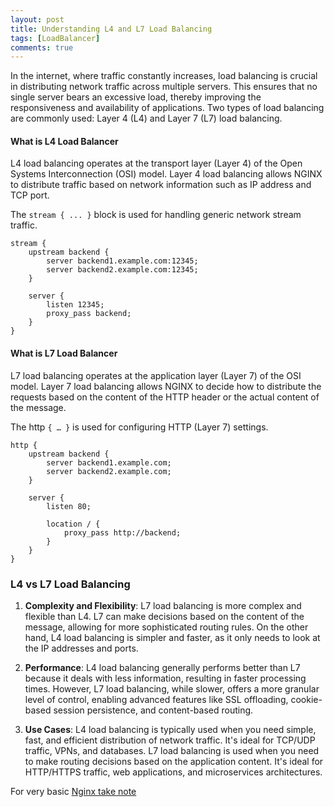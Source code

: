 ```yaml
---
layout: post
title: Understanding L4 and L7 Load Balancing
tags: [LoadBalancer]
comments: true
---
```


In the internet, where traffic constantly increases, 
load balancing is crucial in distributing network traffic across multiple servers. 
This ensures that no single server bears an excessive load, thereby improving the responsiveness and availability of applications. 
Two types of load balancing are commonly used: Layer 4 (L4) and Layer 7 (L7) load balancing. 

#### What is L4 Load Balancer
L4 load balancing operates at the transport layer (Layer 4) of the Open Systems Interconnection (OSI) model.
Layer 4 load balancing allows NGINX to distribute traffic based on network information such as IP address and TCP port.

The `stream { ... }` block is used for handling generic network stream traffic.
```
stream {
    upstream backend {
        server backend1.example.com:12345;
        server backend2.example.com:12345;
    }

    server {
        listen 12345;
        proxy_pass backend;
    }
}
```
#### What is L7 Load Balancer
L7 load balancing operates at the application layer (Layer 7) of the OSI model.
Layer 7 load balancing allows NGINX to decide how to distribute the requests based on the content of the HTTP header or the actual content of the message. 

The http `{ … }` is used for configuring HTTP (Layer 7) settings.
```
http {
    upstream backend {
        server backend1.example.com;
        server backend2.example.com;
    }

    server {
        listen 80;

        location / {
            proxy_pass http://backend;
        }
    }
}
```
### L4 vs L7 Load Balancing
1. **Complexity and Flexibility**: L7 load balancing is more complex and flexible than L4. 
L7 can make decisions based on the content of the message, allowing for more sophisticated routing rules. 
On the other hand, L4 load balancing is simpler and faster, as it only needs to look at the IP addresses and ports.

2. **Performance**: L4 load balancing generally performs better than L7 because it deals with less information, 
resulting in faster processing times. However, L7 load balancing, while slower, offers a more granular level of control, 
enabling advanced features like SSL offloading, cookie-based session persistence, and content-based routing.

3. **Use Cases**: L4 load balancing is typically used when you need simple, fast, 
and efficient distribution of network traffic. It's ideal for TCP/UDP traffic, VPNs, and databases. 
L7 load balancing is used when you need to make routing decisions based on the application content. 
It's ideal for HTTP/HTTPS traffic, web applications, and microservices architectures.

For very basic [Nginx take note](https://github.com/thachlp/second-brain/tree/main/nginx)
